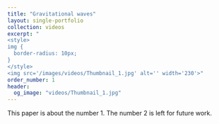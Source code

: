 ```yaml
---
title: "Gravitational waves"
layout: single-portfolio
collection: videos
excerpt: "
<style>
img {
  border-radius: 10px;
}
</style>
<img src='/images/videos/Thumbnail_1.jpg' alt='' width='230'>"
order_number: 1
header: 
  og_image: "videos/Thumbnail_1.jpg"
---
```


This paper is about the number 1. The number 2 is left for future work.